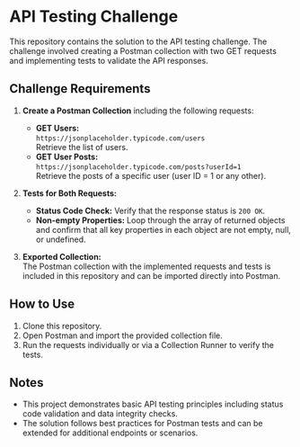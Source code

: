 # API Testing Challenge

This repository contains the solution to the API testing challenge. The challenge involved creating a Postman collection with two GET requests and implementing tests to validate the API responses.

## Challenge Requirements

1. **Create a Postman Collection** including the following requests:
   - **GET Users:**  
     `https://jsonplaceholder.typicode.com/users`  
     Retrieve the list of users.
   - **GET User Posts:**  
     `https://jsonplaceholder.typicode.com/posts?userId=1`  
     Retrieve the posts of a specific user (user ID = 1 or any other).

2. **Tests for Both Requests:**
   - **Status Code Check:** Verify that the response status is `200 OK`.
   - **Non-empty Properties:** Loop through the array of returned objects and confirm that all key properties in each object are not empty, null, or undefined.

3. **Exported Collection:**  
   The Postman collection with the implemented requests and tests is included in this repository and can be imported directly into Postman.

## How to Use

1. Clone this repository.  
2. Open Postman and import the provided collection file.  
3. Run the requests individually or via a Collection Runner to verify the tests.

## Notes

- This project demonstrates basic API testing principles including status code validation and data integrity checks.
- The solution follows best practices for Postman tests and can be extended for additional endpoints or scenarios.
